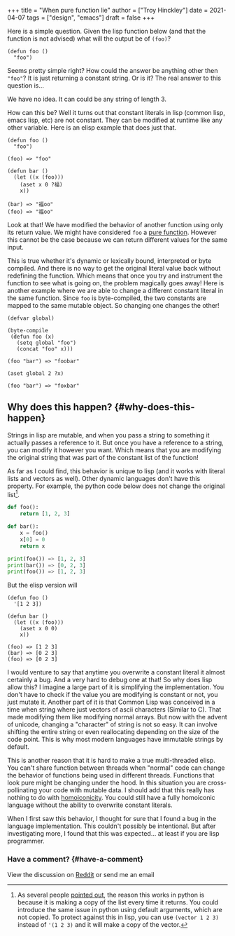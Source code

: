 +++
title = "When pure function lie"
author = ["Troy Hinckley"]
date = 2021-04-07
tags = ["design", "emacs"]
draft = false
+++

Here is a simple question. Given the lisp function below (and that the function is not advised) what will the output be of `(foo)`?

```emacs-lisp
(defun foo ()
  "foo")
```

Seems pretty simple right? How could the answer be anything other then `"foo"`? It is just returning a constant string. Or is it? The real answer to this question is...

We have no idea. It can could be any string of length 3.

How can this be? Well it turns out that constant literals in lisp (common lisp, emacs lisp, etc) are not constant. They can be modified at runtime like any other variable. Here is an elisp example that does just that.

```emacs-lisp
(defun foo ()
  "foo")

(foo) => "foo"

(defun bar ()
  (let ((x (foo)))
    (aset x 0 ?福)
    x))

(bar) => "福oo"
(foo) => "福oo"
```

Look at that! We have modified the behavior of another function using only its return value. We might have considered `foo` a [pure function](https://en.wikipedia.org/wiki/Pure%5Ffunction). However this cannot be the case because we can return different values for the same input.

This is true whether it's dynamic or lexically bound, interpreted or byte compiled. And there is no way to get the original literal value back without redefining the function. Which means that once you try and instrument the function to see what is going on, the problem magically goes away! Here is another example where we are able to change a different constant literal in the same function. Since `foo` is byte-compiled, the two constants are mapped to the same mutable object. So changing one changes the other!

```emacs-lisp
(defvar global)

(byte-compile
 (defun foo (x)
   (setq global "foo")
   (concat "foo" x)))

(foo "bar") => "foobar"

(aset global 2 ?x)

(foo "bar") => "foxbar"
```


## Why does this happen? {#why-does-this-happen}

Strings in lisp are mutable, and when you pass a string to something it actually passes a reference to it. But once you have a reference to a string, you can modify it however you want. Which means that you are modifying the original string that was part of the constant list of the function!

As far as I could find, this behavior is unique to lisp (and it works with literal lists and vectors as well). Other dynamic languages don't have this property. For example, the python code below does not change the original list[^fn:1].

```python
def foo():
    return [1, 2, 3]

def bar():
    x = foo()
    x[0] = 0
    return x

print(foo()) => [1, 2, 3]
print(bar()) => [0, 2, 3]
print(foo()) => [1, 2, 3]
```

But the elisp version will

```emacs-lisp
(defun foo ()
  '[1 2 3])

(defun bar ()
  (let ((x (foo)))
    (aset x 0 0)
    x))

(foo) => [1 2 3]
(bar) => [0 2 3]
(foo) => [0 2 3]
```

I would venture to say that anytime you overwrite a constant literal it almost certainly a bug. And a very hard to debug one at that! So why does lisp allow this? I imagine a large part of it is simplifying the implementation. You don't have to check if the value you are modifying is constant or not, you just mutate it. Another part of it is that Common Lisp was conceived in a time when string where just vectors of ascii characters (Similar to C). That made modifying them like modifying normal arrays. But now with the advent of unicode, changing a "character" of string is not so easy. It can involve shifting the entire string or even reallocating depending on the size of the code point. This is why most modern languages have immutable strings by default.

This is another reason that it is hard to make a true multi-threaded elisp. You can't share function between threads when "normal" code can change the behavior of functions being used in different threads. Functions that look pure might be changing under the hood. In this situation you are cross-pollinating your code with mutable data. I should add that this really has nothing to do with [homoiconicity](https://en.wikipedia.org/wiki/Homoiconicity). You could still have a fully homoiconic language without the ability to overwrite constant literals.

When I first saw this behavior, I thought for sure that I found a bug in the language implementation. This couldn't possibly be intentional. But after investigating more, I found that this was expected... at least if you are lisp programmer.


### Have a comment? {#have-a-comment}

View the discussion on [Reddit](https://www.reddit.com/r/emacs/comments/mm70re/when%5Fpure%5Ffunctions%5Flie/?utm%5Fsource=share&utm%5Fmedium=web2x&context=3) or send me an email

[^fn:1]: As several people [pointed out](https://www.reddit.com/r/emacs/comments/mm70re/when%5Fpure%5Ffunctions%5Flie/gtq1oir?utm%5Fsource=share&utm%5Fmedium=web2x&context=3), the reason this works in python is because it is making a copy of the list every time it returns. You could introduce the same issue in python using default arguments, which are not copied. To protect against this in lisp, you can use `(vector 1 2 3)` instead of `'(1 2 3)` and it will make a copy of the vector.
